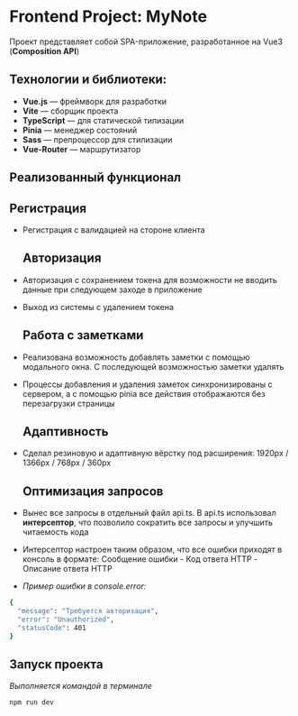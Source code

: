 # Frontend Project: MyNote

Проект представляет собой SPA-приложение, разработанное на Vue3 (**Composition API**)

## Технологии и библиотеки:

- **Vue.js** — фреймворк для разработки
- **Vite** — сборщик проекта
- **TypeScript** — для статической типизации
- **Pinia** — менеджер состояний
- **Sass** — препроцессор для стилизации
- **Vue-Router** — маршрутизатор

## Реализованный функционал
  ## Регистрация
- Регистрация с валидацией на стороне клиента

  ## Авторизация
- Авторизация с сохранением токена для возможности не вводить данные при следующем заходе в приложение
- Выход из системы с удалением токена

  ## Работа с заметками
- Реализована возможность добавлять заметки с помощью модального окна. С последующей возможностью заметки удалять
- Процессы добавления и удаления заметок синхронизированы с сервером, а с помощью pinia все действия отображаются без перезагрузки страницы

  ## Адаптивность
- Сделал резиновую и адаптивную вёрстку под расширения: 1920px / 1366px / 768px / 360px 

  ## Оптимизация запросов
- Вынес все запросы в отдельный файл api.ts. В api.ts использовал **интерсептор**, что позволило сократить все запросы и улучшить читаемость кода
- Интерсептор настроен таким образом, что все ошибки приходят в консоль в формате: Сообщение ошибки - Код ответа HTTP - Описание ответа HTTP
- *Пример ошибки в console.error:*
```bash
{
  "message": "Требуется авторизация",
  "error": "Unauthorized",
  "statusCode": 401
}
```

## Запуск проекта
*Выполняется командой в терминале*
```bash
npm run dev
